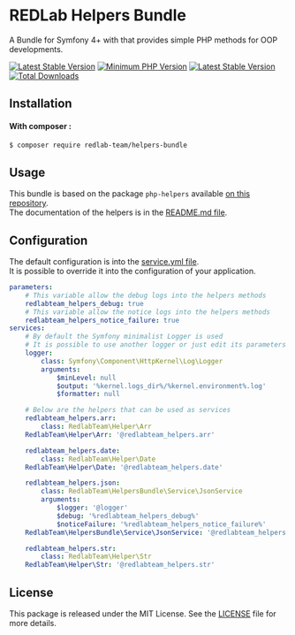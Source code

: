 # REDLab Helpers Bundle
A Bundle for Symfony 4+ with that provides simple PHP methods for OOP developments.

[![Latest Stable Version](https://img.shields.io/packagist/v/phpunit/phpunit.svg?style=flat-square)](https://packagist.org/packages/phpunit/phpunit)
[![Minimum PHP Version](https://img.shields.io/badge/php-%3E%3D%207.3-8892BF.svg?style=flat-square)](https://php.net/)
[![Latest Stable Version](https://poser.pugx.org/redlab-team/helpers-bundle/v/stable)](https://packagist.org/packages/redlab-team/helpers-bundle)
[![Total Downloads](https://poser.pugx.org/redlab-team/helpers-bundle/downloads)](https://packagist.org/packages/redlab-team/helpers-bundle)

## Installation
#### With composer :  
```bash
$ composer require redlab-team/helpers-bundle
```

## Usage
This bundle is based on the package `php-helpers` available [on this repository](https://github.com/REDLab-Team/php-helpers).  
The documentation of the helpers is in the [README.md file](https://github.com/REDLab-Team/php-helpers/blob/master/README.md).

## Configuration
The default configuration is into the [service.yml file](./Resources/config/services.yml).  
It is possible to override it into the configuration of your application.  
```yaml
parameters:
    # This variable allow the debug logs into the helpers methods
    redlabteam_helpers_debug: true
    # This variable allow the notice logs into the helpers methods
    redlabteam_helpers_notice_failure: true
services:
    # By default the Symfony minimalist Logger is used
    # It is possible to use another logger or just edit its parameters
    logger:
        class: Symfony\Component\HttpKernel\Log\Logger
        arguments:
            $minLevel: null
            $output: '%kernel.logs_dir%/%kernel.environment%.log'
            $formatter: null

    # Below are the helpers that can be used as services
    redlabteam_helpers.arr:
        class: RedlabTeam\Helper\Arr
    RedlabTeam\Helper\Arr: '@redlabteam_helpers.arr'

    redlabteam_helpers.date:
        class: RedlabTeam\Helper\Date
    RedlabTeam\Helper\Date: '@redlabteam_helpers.date'

    redlabteam_helpers.json:
        class: RedlabTeam\HelpersBundle\Service\JsonService
        arguments:
            $logger: '@logger'
            $debug: '%redlabteam_helpers_debug%'
            $noticeFailure: '%redlabteam_helpers_notice_failure%'
    RedlabTeam\HelpersBundle\Service\JsonService: '@redlabteam_helpers.json'

    redlabteam_helpers.str:
        class: RedlabTeam\Helper\Str
    RedlabTeam\Helper\Str: '@redlabteam_helpers.str'
```

## License
This package is released under the MIT License. See the [LICENSE](./LICENSE) file for more details.

